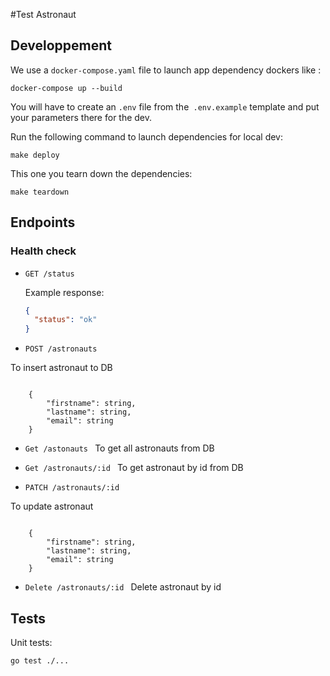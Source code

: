 #Test Astronaut

## Developpement

We use a `docker-compose.yaml` file to launch app dependency dockers like :
```
docker-compose up --build
```

You will have to create an `.env` file from the` .env.example` template and put your parameters there for the dev.

Run the following command to launch dependencies for local dev:

```
make deploy
```

This one you tearn down the dependencies:

```
make teardown
```


## Endpoints

### Health check

- `GET /status`

  Example response:

  ```json
  {
    "status": "ok"
  }
  ```
- ``POST /astronauts ``

To insert astronaut to DB

  ```
  
      {
          "firstname": string,
          "lastname": string,
          "email": string
      }
  
  ```

- ``Get /astonauts ``
  To get all astronauts from DB

- ``Get /astronauts/:id ``
  To get astronaut by id from DB

- ``PATCH /astronauts/:id ``

To update astronaut

  ```
  
      {
          "firstname": string,
          "lastname": string,
          "email": string
      }
  
  ```


- ``Delete /astronauts/:id ``
  Delete astronaut by id

## Tests

Unit tests:

```sh
go test ./...
```